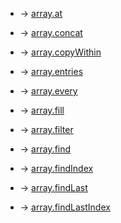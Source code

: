 - -> [ array.at](./md/at.md)

- -> [ array.concat](./md/concat.md)

- -> [array.copyWithin](./md/Copywithin.md)

- -> [array.entries](./md/entires.md)

- -> [array.every](./md/every.md)

- -> [array.fill](./md/fill.md)

- -> [array.filter](./md/filter.md)

- -> [array.find](./md/find.md)

- -> [array.findIndex](./md/findindex.md)

- -> [array.findLast](./md/findLast.md)

- -> [array.findLastIndex](./md/findLastIndex.md)
